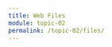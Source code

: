```yaml
---
title: Web Files
module: topic-02
permalink: /topic-02/files/
---
```


<div class="divider-rounded"></div>
